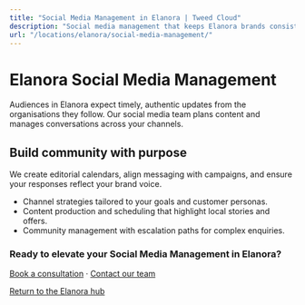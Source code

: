 ```yaml
---
title: "Social Media Management in Elanora | Tweed Cloud"
description: "Social media management that keeps Elanora brands consistent and engaging."
url: "/locations/elanora/social-media-management/"
---
```


# Elanora Social Media Management

Audiences in Elanora expect timely, authentic updates from the organisations they follow. Our social media team plans content and manages conversations across your channels.

## Build community with purpose

We create editorial calendars, align messaging with campaigns, and ensure your responses reflect your brand voice.

- Channel strategies tailored to your goals and customer personas.
- Content production and scheduling that highlight local stories and offers.
- Community management with escalation paths for complex enquiries.

### Ready to elevate your Social Media Management in Elanora?

[Book a consultation](/consultation/) · [Contact our team](/contact/)

[Return to the Elanora hub](/locations/elanora/)
